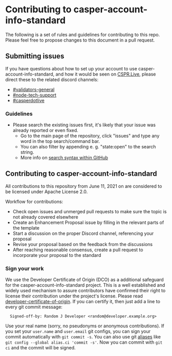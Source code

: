 # Contributing to casper-account-info-standard

The following is a set of rules and guidelines for contributing to this repo. Please feel free to propose changes to this document in a pull request.

## Submitting issues

If you have questions about how to set up your account to use casper-account-info-standard, and how it would be seen on [CSPR.Live](https://cspr.live), please direct these to the related discord channels:
* [#validators-general](https://discord.gg/S398hSJS)
* [#node-tech-support](https://discord.gg/8urw83VN)
* [#casperdotlive](https://discord.gg/eW8yfJvu)

### Guidelines
* Please search the existing issues first, it's likely that your issue was already reported or even fixed.
  - Go to the main page of the repository, click "issues" and type any word in the top search/command bar.
  - You can also filter by appending e. g. "state:open" to the search string.
  - More info on [search syntax within GitHub](https://help.github.com/articles/searching-issues)

## Contributing to casper-account-info-standard

All contributions to this repository from June 11, 2021 on are considered to be licensed under Apache License 2.0.

Workflow for contributions:
* Check open issues and unmerged pull requests to make sure the topic is not already covered elsewhere
* Create an Enhancement Proposal issue by filling in the relevant parts of the template
* Start a discussion on the proper Discord channel, referencing your proposal
* Revise your proposal based on the feedback from the discussions
* After reaching reasonable consensus, create a pull request to incorporate your proposal to the standard

### Sign your work

We use the Developer Certificate of Origin (DCO) as a additional safeguard
for the casper-account-info-standard project. This is a well established and widely used
mechanism to assure contributors have confirmed their right to license
their contribution under the project's license.
Please read [developer-certificate-of-origin](https://github.com/make-software/casper-account-info-standard/blob/master/.github/developer-certificate-of-origin).
If you can certify it, then just add a line to every git commit message:

````
  Signed-off-by: Random J Developer <random@developer.example.org>
````

Use your real name (sorry, no pseudonyms or anonymous contributions).
If you set your `user.name` and `user.email` git configs, you can sign your
commit automatically with `git commit -s`. You can also use git [aliases](https://git-scm.com/book/tr/v2/Git-Basics-Git-Aliases)
like `git config --global alias.ci 'commit -s'`. Now you can commit with
`git ci` and the commit will be signed.